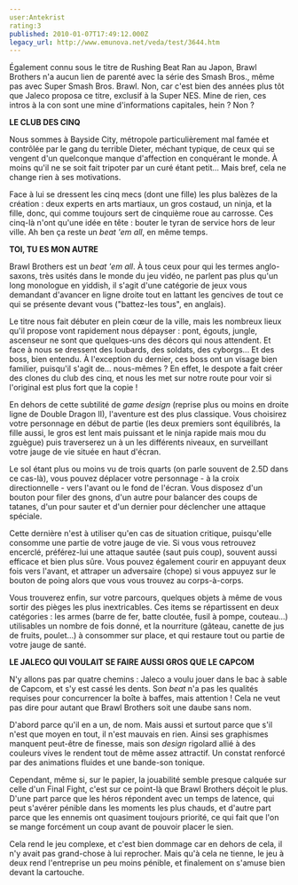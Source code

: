 ```yaml
---
user:Antekrist
rating:3
published: 2010-01-07T17:49:12.000Z
legacy_url: http://www.emunova.net/veda/test/3644.htm
---
```

Également connu sous le titre de Rushing Beat Ran au Japon, Brawl Brothers n'a aucun lien de parenté avec la série des Smash Bros., même pas avec Super Smash Bros. Brawl. Non, car c'est bien des années plus tôt que Jaleco proposa ce titre, exclusif à la Super NES. Mine de rien, ces intros à la con sont une mine d'informations capitales, hein ? Non ?  

  

**LE CLUB DES CINQ**  

Nous sommes à Bayside City, métropole particulièrement mal famée et contrôlée par le gang du terrible Dieter, méchant typique, de ceux qui se vengent d'un quelconque manque d'affection en conquérant le monde. À moins qu'il ne se soit fait tripoter par un curé étant petit... Mais bref, cela ne change rien à ses motivations.  

Face à lui se dressent les cinq mecs (dont une fille) les plus balèzes de la création : deux experts en arts martiaux, un gros costaud, un ninja, et la fille, donc, qui comme toujours sert de cinquième roue au carrosse. Ces cinq-là n'ont qu'une idée en tête : bouter le tyran de service hors de leur ville. Ah ben ça reste un _beat 'em all_, en même temps.  

  

**TOI, TU ES MON AUTRE**  

Brawl Brothers est un _beat 'em all_. À tous ceux pour qui les termes anglo-saxons, très usités dans le monde du jeu vidéo, ne parlent pas plus qu'un long monologue en yiddish, il s'agit d'une catégorie de jeux vous demandant d'avancer en ligne droite tout en lattant les gencives de tout ce qui se présente devant vous ("battez-les tous", en anglais).  

Le titre nous fait débuter en plein cœur de la ville, mais les nombreux lieux qu'il propose vont rapidement nous dépayser : pont, égouts, jungle, ascenseur ne sont que quelques-uns des décors qui nous attendent. Et face à nous se dressent des loubards, des soldats, des cyborgs... Et des boss, bien entendu. À l'exception du dernier, ces boss ont un visage bien familier, puisqu'il s'agit de... nous-mêmes ? En effet, le despote a fait créer des clones du club des cinq, et nous les met sur notre route pour voir si l'original est plus fort que la copie !  

En dehors de cette subtilité de _game design_ (reprise plus ou moins en droite ligne de Double Dragon II), l'aventure est des plus classique. Vous choisirez votre personnage en début de partie (les deux premiers sont équilibrés, la fille aussi, le gros est lent mais puissant et le ninja rapide mais mou du zguègue) puis traverserez un à un les différents niveaux, en surveillant votre jauge de vie située en haut d'écran.  

Le sol étant plus ou moins vu de trois quarts (on parle souvent de 2.5D dans ce cas-là), vous pouvez déplacer votre personnage - à la croix directionnelle - vers l'avant ou le fond de l'écran. Vous disposez d'un bouton pour filer des gnons, d'un autre pour balancer des coups de tatanes, d'un pour sauter et d'un dernier pour déclencher une attaque spéciale.  

Cette dernière n'est à utiliser qu'en cas de situation critique, puisqu'elle consomme une partie de votre jauge de vie. Si vous vous retrouvez encerclé, préférez-lui une attaque sautée (saut puis coup), souvent aussi efficace et bien plus sûre. Vous pouvez également courir en appuyant deux fois vers l'avant, et attraper un adversaire (chope) si vous appuyez sur le bouton de poing alors que vous vous trouvez au corps-à-corps.  

Vous trouverez enfin, sur votre parcours, quelques objets à même de vous sortir des pièges les plus inextricables. Ces items se répartissent en deux catégories : les armes (barre de fer, batte cloutée, fusil à pompe, couteau...) utilisables un nombre de fois donné, et la nourriture (gâteau, canette de jus de fruits, poulet...) à consommer sur place, et qui restaure tout ou partie de votre jauge de santé.  

  

**LE JALECO QUI VOULAIT SE FAIRE AUSSI GROS QUE LE CAPCOM**  

N'y allons pas par quatre chemins : Jaleco a voulu jouer dans le bac à sable de Capcom, et s'y est cassé les dents. Son _beat_ n'a pas les qualités requises pour concurrencer la boîte à baffes, mais attention ! Cela ne veut pas dire pour autant que Brawl Brothers soit une daube sans nom.  

D'abord parce qu'il en a un, de nom. Mais aussi et surtout parce que s'il n'est que moyen en tout, il n'est mauvais en rien. Ainsi ses graphismes manquent peut-être de finesse, mais son _design_ rigolard allié à des couleurs vives le rendent tout de même assez attractif. Un constat renforcé par des animations fluides et une bande-son tonique.  

Cependant, même si, sur le papier, la jouabilité semble presque calquée sur celle d'un Final Fight, c'est sur ce point-là que Brawl Brothers déçoit le plus. D'une part parce que les héros répondent avec un temps de latence, qui peut s'avérer pénible dans les moments les plus chauds, et d'autre part parce que les ennemis ont quasiment toujours priorité, ce qui fait que l'on se mange forcément un coup avant de pouvoir placer le sien.  

Cela rend le jeu complexe, et c'est bien dommage car en dehors de cela, il n'y avait pas grand-chose à lui reprocher. Mais qu'à cela ne tienne, le jeu à deux rend l'entreprise un peu moins pénible, et finalement on s'amuse bien devant la cartouche.